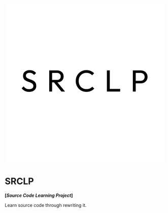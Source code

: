 <p align="center">
  <a href="https://github.com/srclp">
    <img src="https://raw.githubusercontent.com/srclp/.github/main/assets/srclp-sqaure.png" />
  </a>
</p>

# SRCLP

**[*Source Code Learning Project*]**

Learn source code through rewriting it.
